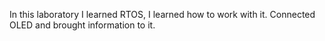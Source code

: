 In this laboratory I learned RTOS, I learned how to work with it. Connected OLED and brought information to it.